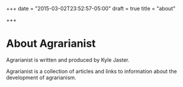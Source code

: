 +++
date = "2015-03-02T23:52:57-05:00"
draft = true
title = "about"

+++

# About Agrarianist

Agrarianist is written and produced by Kyle Jaster.

Agrarianist is a collection of articles and links to information about the development of agrarianism.

